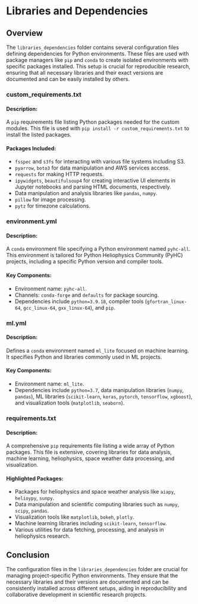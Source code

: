 # Libraries and Dependencies

## Overview

The `libraries_dependencies` folder contains several configuration files defining dependencies for Python environments. These files are used with package managers like `pip` and `conda` to create isolated environments with specific packages installed. This setup is crucial for reproducible research, ensuring that all necessary libraries and their exact versions are documented and can be easily installed by others.

### custom_requirements.txt

#### Description:

A `pip` requirements file listing Python packages needed for the custom modules. This file is used with `pip install -r custom_requirements.txt` to install the listed packages.

#### Packages Included:
- `fsspec` and `s3fs` for interacting with various file systems including S3.
- `pyarrow`, `boto3` for data manipulation and AWS services access.
- `requests` for making HTTP requests.
- `ipywidgets`, `beautifulsoup4` for creating interactive UI elements in Jupyter notebooks and parsing HTML documents, respectively.
- Data manipulation and analysis libraries like `pandas`, `numpy`.
- `pillow` for image processing.
- `pytz` for timezone calculations.

### environment.yml

#### Description:

A `conda` environment file specifying a Python environment named `pyhc-all`. This environment is tailored for Python Heliophysics Community (PyHC) projects, including a specific Python version and compiler tools.

#### Key Components:
- Environment name: `pyhc-all`.
- Channels: `conda-forge` and `defaults` for package sourcing.
- Dependencies include `python=3.9.18`, compiler tools (`gfortran_linux-64`, `gcc_linux-64`, `gxx_linux-64`), and `pip`.

### ml.yml

#### Description:

Defines a `conda` environment named `ml_lite` focused on machine learning. It specifies Python and libraries commonly used in ML projects.

#### Key Components:
- Environment name: `ml_lite`.
- Dependencies include `python=3.7`, data manipulation libraries (`numpy`, `pandas`), ML libraries (`scikit-learn`, `keras`, `pytorch`, `tensorflow`, `xgboost`), and visualization tools (`matplotlib`, `seaborn`).

### requirements.txt

#### Description:

A comprehensive `pip` requirements file listing a wide array of Python packages. This file is extensive, covering libraries for data analysis, machine learning, heliophysics, space weather data processing, and visualization.

#### Highlighted Packages:
- Packages for heliophysics and space weather analysis like `aiapy`, `helioypy`, `sunpy`.
- Data manipulation and scientific computing libraries such as `numpy`, `scipy`, `pandas`.
- Visualization tools like `matplotlib`, `bokeh`, `plotly`.
- Machine learning libraries including `scikit-learn`, `tensorflow`.
- Various utilities for data fetching, processing, and analysis in heliophysics research.

## Conclusion

The configuration files in the `libraries_dependencies` folder are crucial for managing project-specific Python environments. They ensure that the necessary libraries and their versions are documented and can be consistently installed across different setups, aiding in reproducibility and collaborative development in scientific research projects.
